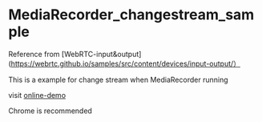 # MediaRecorder_changestream_sample

Reference from [WebRTC-input&output](https://webrtc.github.io/samples/src/content/devices/input-output/）

This is a example for change stream when MediaRecorder running

visit [online-demo](https://winka9587.github.io/MediaRecorder_changestream_sample/)

Chrome is recommended

